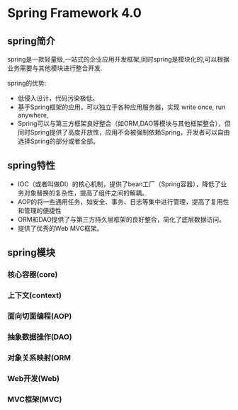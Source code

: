 # Spring Framework 4.0

## spring简介

spring是一款轻量级,一站式的企业应用开发框架,同时spring是模块化的,可以根据业务需要与其他模块进行整合开发.

spring的优势:

-   低侵入设计，代码污染极低。
-   基于Spring框架的应用，可以独立于各种应用服务器，实现 write once, run anywhere,
-   Spring可以与第三方框架良好整合（如ORM,DAO等模块与其他框架整合），但同时Spring提供了高度开放性，应用不会被强制依赖Spring，开发者可以自由选择Spring的部分或者全部。

## spring特性

-   IOC（或者叫做DI）的核心机制，提供了bean工厂（Spring容器），降低了业务对象替换的复杂性，提高了组件之间的解耦。
-   AOP的将一些通用任务，如安全、事务、日志等集中进行管理，提高了复用性和管理的便捷性
-   ORM和DAO提供了与第三方持久层框架的良好整合，简化了底层数据访问。
-   提供了优秀的Web MVC框架。

## spring模块

### 核心容器(core)

### 上下文(context)

### 面向切面编程(AOP)

### 抽象数据操作(DAO)

### 对象关系映射(ORM

### Web开发(Web)

### MVC框架(MVC)



